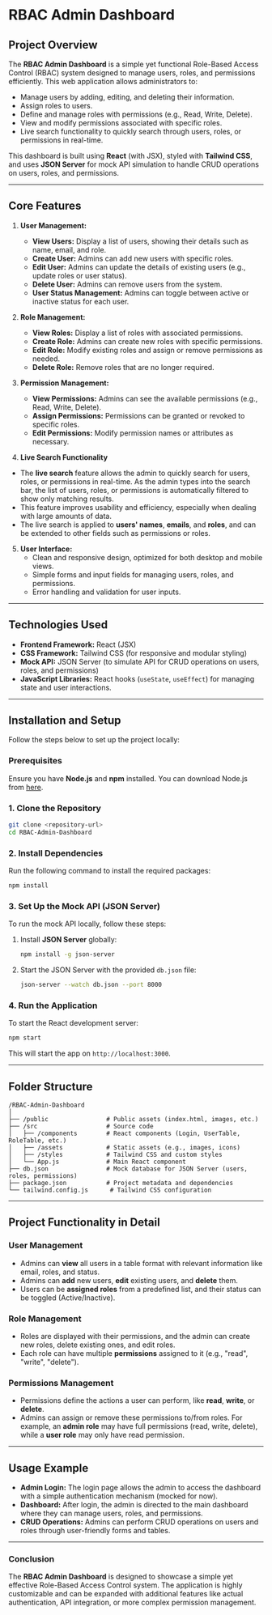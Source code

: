 
# **RBAC Admin Dashboard**

## **Project Overview**

The **RBAC Admin Dashboard** is a simple yet functional Role-Based Access Control (RBAC) system designed to manage users, roles, and permissions efficiently. This web application allows administrators to:

- Manage users by adding, editing, and deleting their information.
- Assign roles to users.
- Define and manage roles with permissions (e.g., Read, Write, Delete).
- View and modify permissions associated with specific roles.
- Live search functionality to quickly search through users, roles, or permissions in real-time.

This dashboard is built using **React** (with JSX), styled with **Tailwind CSS**, and uses **JSON Server** for mock API simulation to handle CRUD operations on users, roles, and permissions.

---

## **Core Features**

1. **User Management:**
    - **View Users:** Display a list of users, showing their details such as name, email, and role.
    - **Create User:** Admins can add new users with specific roles.
    - **Edit User:** Admins can update the details of existing users (e.g., update roles or user status).
    - **Delete User:** Admins can remove users from the system.
    - **User Status Management:** Admins can toggle between active or inactive status for each user.

2. **Role Management:**
    - **View Roles:** Display a list of roles with associated permissions.
    - **Create Role:** Admins can create new roles with specific permissions.
    - **Edit Role:** Modify existing roles and assign or remove permissions as needed.
    - **Delete Role:** Remove roles that are no longer required.
  
3. **Permission Management:**
    - **View Permissions:** Admins can see the available permissions (e.g., Read, Write, Delete).
    - **Assign Permissions:** Permissions can be granted or revoked to specific roles.
    - **Edit Permissions:** Modify permission names or attributes as necessary.
  
4. **Live Search Functionality**

- The **live search** feature allows the admin to quickly search for users, roles, or permissions in real-time. As the admin types into the search bar, the list of users, roles, or permissions is automatically filtered to show only matching results.
- This feature improves usability and efficiency, especially when dealing with large amounts of data.
- The live search is applied to **users' names**, **emails**, and **roles**, and can be extended to other fields such as permissions or roles.


5. **User Interface:**
    - Clean and responsive design, optimized for both desktop and mobile views.
    - Simple forms and input fields for managing users, roles, and permissions.
    - Error handling and validation for user inputs.

---

## **Technologies Used**

- **Frontend Framework:** React (JSX)
- **CSS Framework:** Tailwind CSS (for responsive and modular styling)
- **Mock API:** JSON Server (to simulate API for CRUD operations on users, roles, and permissions)
- **JavaScript Libraries:** React hooks (`useState`, `useEffect`) for managing state and user interactions.

---

## **Installation and Setup**

Follow the steps below to set up the project locally:

### **Prerequisites**
Ensure you have **Node.js** and **npm** installed. You can download Node.js from [here](https://nodejs.org).

### **1. Clone the Repository**
```bash
git clone <repository-url>
cd RBAC-Admin-Dashboard
```

### **2. Install Dependencies**
Run the following command to install the required packages:
```bash
npm install
```

### **3. Set Up the Mock API (JSON Server)**
To run the mock API locally, follow these steps:
1. Install **JSON Server** globally:
   ```bash
   npm install -g json-server
   ```
2. Start the JSON Server with the provided `db.json` file:
   ```bash
   json-server --watch db.json --port 8000
   ```

### **4. Run the Application**
To start the React development server:
```bash
npm start
```

This will start the app on `http://localhost:3000`.

---

## **Folder Structure**

```
/RBAC-Admin-Dashboard
│
├── /public                # Public assets (index.html, images, etc.)
├── /src                   # Source code
│   ├── /components        # React components (Login, UserTable, RoleTable, etc.)
│   ├── /assets            # Static assets (e.g., images, icons)
│   ├── /styles            # Tailwind CSS and custom styles
│   └── App.js             # Main React component
├── db.json                # Mock database for JSON Server (users, roles, permissions)
├── package.json           # Project metadata and dependencies
└── tailwind.config.js      # Tailwind CSS configuration
```

---

## **Project Functionality in Detail**

### **User Management**

- Admins can **view** all users in a table format with relevant information like email, roles, and status.
- Admins can **add** new users, **edit** existing users, and **delete** them.
- Users can be **assigned roles** from a predefined list, and their status can be toggled (Active/Inactive).

### **Role Management**

- Roles are displayed with their permissions, and the admin can create new roles, delete existing ones, and edit roles.
- Each role can have multiple **permissions** assigned to it (e.g., "read", "write", "delete").

### **Permissions Management**

- Permissions define the actions a user can perform, like **read**, **write**, or **delete**.
- Admins can assign or remove these permissions to/from roles. For example, an **admin role** may have full permissions (read, write, delete), while a **user role** may only have read permission.

---

## **Usage Example**

- **Admin Login:** The login page allows the admin to access the dashboard with a simple authentication mechanism (mocked for now).
- **Dashboard:** After login, the admin is directed to the main dashboard where they can manage users, roles, and permissions.
- **CRUD Operations:** Admins can perform CRUD operations on users and roles through user-friendly forms and tables.

---


### **Conclusion**

The **RBAC Admin Dashboard** is designed to showcase a simple yet effective Role-Based Access Control system. The application is highly customizable and can be expanded with additional features like actual authentication, API integration, or more complex permission management.
